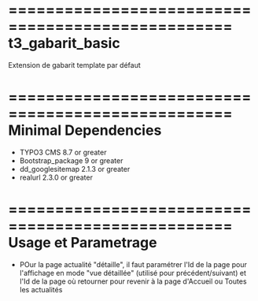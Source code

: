 ==================================================
t3_gabarit_basic
==================================================

Extension de gabarit template par défaut

==================================================
Minimal Dependencies
==================================================

* TYPO3 CMS 8.7 or greater
* Bootstrap_package 9 or greater
* dd_googlesitemap 2.1.3 or greater
* realurl 2.3.0 or greater

==================================================
Usage et Parametrage
==================================================
* POur la page actualité "détaille", il faut paramétrer l'Id de la page pour l'affichage en mode "vue détaillée" (utilisé pour précédent/suivant) et l'Id de la page où retourner pour revenir à la page d'Accueil ou Toutes les actualités
